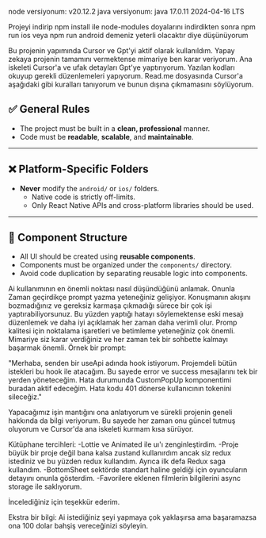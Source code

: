 node versiyonum: v20.12.2
java versiyonum: java 17.0.11 2024-04-16 LTS

Projeyi indirip npm install ile node-modules doyalarını indirdikten sonra npm run ios veya npm run android demeniz yeterli olacaktır diye düşünüyorum

Bu projenin yapımında Cursor ve Gpt'yi aktif olarak kullanıldım.
Yapay zekaya projenin tamamını vermektense mimariye ben karar veriyorum. Ana iskeleti Cursor'a ve ufak detayları Gpt'ye yaptırıyorum.
Yazılan kodları okuyup gerekli düzenlemeleri yapıyorum.
Read.me dosyasında Cursor'a aşağıdaki gibi kuralları tanıyorum ve bunun dışına çıkmamasını söylüyorum.

## ✅ General Rules

- The project must be built in a **clean, professional** manner.
- Code must be **readable**, **scalable**, and **maintainable**.

---

## ❌ Platform-Specific Folders

- **Never** modify the `android/` or `ios/` folders.
  - Native code is strictly off-limits.
  - Only React Native APIs and cross-platform libraries should be used.

---

## 🧱 Component Structure

- All UI should be created using **reusable components**.
- Components must be organized under the `components/` directory.
- Avoid code duplication by separating reusable logic into components.

Ai kullanımının en önemli noktası nasıl düşündüğünü anlamak. Onunla Zaman geçirdikçe prompt yazma yeteneğiniz gelişiyor.
Konuşmanın akışını bozmadığınız ve gereksiz karmaşa çıkmadığı sürece bir çok işi yaptırabiliyorsunuz. Bu yüzden yaptığı hatayı söylemektense eski mesajı düzenlemek ve daha iyi açıklamak her zaman daha verimli olur.
Promp kalitesi için noktalama işaretleri ve betimleme yeteneğiniz çok önemli. Mimariye siz karar verdiğiniz ve her zaman tek bir sohbette kalmayı başarmak önemli.
Örnek bir prompt:

"Merhaba, senden bir useApi adında hook istiyorum. Projemdeli bütün istekleri bu hook ile atacağım. Bu sayede error ve success mesajlarını tek bir yerden yöneteceğim. Hata durumunda CustomPopUp komponentimi buradan aktif edeceğim. Hata kodu 401 dönerse kullanıcının tokenini sileceğiz."

Yapacağımız işin mantığını ona anlatıyorum ve sürekli projenin geneli hakkında da bilgi veriyorum. Bu sayede her zaman onu güncel tutmuş oluyorum ve Cursor'da ana iskeleti kurmam kısa sürüyor.

Kütüphane tercihleri:
-Lottie ve Animated ile uı'ı zenginleştirdim.
-Proje büyük bir proje değil bana kalsa zustand kullanırdım ancak siz redux istediniz ve bu yüzden redux kullandım. Ayrıca ilk defa Redux saga kullandım.
-BottomSheet sektörde standart haline geldiği için oyuncuların detayını onunla gösterdim.
-Favorilere eklenen filmlerin bilgilerini async storage ile saklıyorum.

İncelediğiniz için teşekkür ederim.

Ekstra bir bilgi: Ai istediğiniz şeyi yapmaya çok yaklaşırsa ama başaramazsa ona 100 dolar bahşiş vereceğinizi söyleyin.
